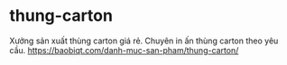 # thung-carton
Xưởng sản xuất thùng carton giá rẻ. Chuyên in ấn thùng carton theo yêu cầu. https://baobiqt.com/danh-muc-san-pham/thung-carton/
